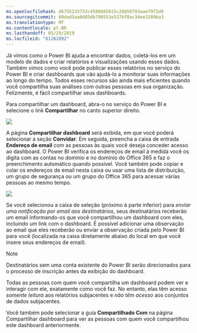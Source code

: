```yaml
---
ms.openlocfilehash: d6755233733c4500865615c28850793aae7972d9
ms.sourcegitcommit: 60dad5aa0d85db790553e537bf8ac34ee3289ba3
ms.translationtype: MT
ms.contentlocale: pt-BR
ms.lasthandoff: 05/29/2019
ms.locfileid: "61262892"
---
```

Já vimos como o Power BI ajuda a encontrar dados, coletá-los em um modelo de dados e criar relatórios e visualizações usando esses dados. Também vimos como você pode publicar esses relatórios no serviço do Power BI e criar dashboards que vão ajudá-lo a monitorar suas informações ao longo do tempo. Todos esses recursos são ainda mais eficientes quando você compartilha suas análises com outras pessoas em sua organização. Felizmente, é fácil compartilhar seus dashboards.

Para compartilhar um dashboard, abra-o no serviço do Power BI e selecione o link **Compartilhar** no canto superior direito.

![](media/4-4-share-dashboards/4-4_1.png)

A página **Compartilhar dashboard** será exibida, em que você poderá selecionar a seção **Convidar**. Em seguida, preencha a caixa de entrada **Endereço de email** com as pessoas às quais você deseja conceder acesso ao dashboard. O Power BI verifica os endereços de email à medida você os digita com as contas no domínio e no domínio do Office 365 e faz o preenchimento automático quando possível. Você também pode copiar e colar os endereços de email nesta caixa ou usar uma lista de distribuição, um grupo de segurança ou um grupo do Office 365 para acessar várias pessoas ao mesmo tempo.

![](media/4-4-share-dashboards/4-4_2.png)

Se você selecionou a caixa de seleção (próximo à parte inferior) para *enviar uma notificação por email aos destinatários*, seus destinatários receberão um email informando-os que você compartilhou um dashboard com eles, incluindo um link com o dashboard. É possível adicionar uma observação ao email que eles receberão ou enviar a observação criada pelo Power BI para você (localizada na caixa diretamente abaixo do local em que você insere seus endereços de email).

>[!NOTE]
>Destinatários sem uma conta existente do Power BI serão direcionados para o processo de inscrição antes da exibição do dashboard.
> 
> 

Todas as pessoas com quem você compartilha um dashboard podem ver e interagir com ele, exatamente como você faz. No entanto, elas têm acesso *somente leitura* aos relatórios subjacentes e *não têm acesso* aos conjuntos de dados subjacentes.

Você também pode selecionar a guia **Compartilhado Com** na página Compartilhar dashboard para ver as pessoas com quem você compartilhou este dashboard anteriormente.


